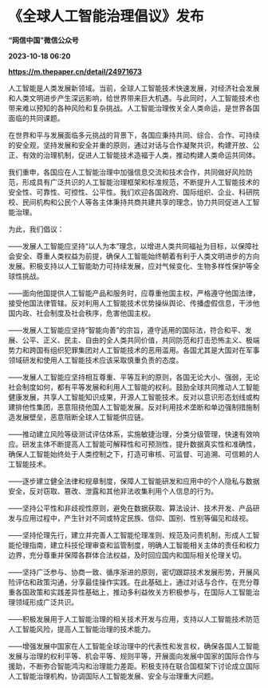 # 《全球人工智能治理倡议》发布
**“网信中国”微信公众号**

**2023-10-18 06:20**

**https://m.thepaper.cn/detail/24971673**

人工智能是人类发展新领域。当前，全球人工智能技术快速发展，对经济社会发展和人类文明进步产生深远影响，给世界带来巨大机遇。与此同时，人工智能技术也带来难以预知的各种风险和复杂挑战。人工智能治理攸关全人类命运，是世界各国面临的共同课题。

在世界和平与发展面临多元挑战的背景下，各国应秉持共同、综合、合作、可持续的安全观，坚持发展和安全并重的原则，通过对话与合作凝聚共识，构建开放、公正、有效的治理机制，促进人工智能技术造福于人类，推动构建人类命运共同体。

我们重申，各国应在人工智能治理中加强信息交流和技术合作，共同做好风险防范，形成具有广泛共识的人工智能治理框架和标准规范，不断提升人工智能技术的安全性、可靠性、可控性、公平性。我们欢迎各国政府、国际组织、企业、科研院校、民间机构和公民个人等各主体秉持共商共建共享的理念，协力共同促进人工智能治理。

为此，我们倡议：

——发展人工智能应坚持“以人为本”理念，以增进人类共同福祉为目标，以保障社会安全、尊重人类权益为前提，确保人工智能始终朝着有利于人类文明进步的方向发展。积极支持以人工智能助力可持续发展，应对气候变化、生物多样性保护等全球性挑战。

——面向他国提供人工智能产品和服务时，应尊重他国主权，严格遵守他国法律，接受他国法律管辖。反对利用人工智能技术优势操纵舆论、传播虚假信息，干涉他国内政、社会制度及社会秩序，危害他国主权。

——发展人工智能应坚持“智能向善”的宗旨，遵守适用的国际法，符合和平、发展、公平、正义、民主、自由的全人类共同价值，共同防范和打击恐怖主义、极端势力和跨国有组织犯罪集团对人工智能技术的恶用滥用。各国尤其是大国对在军事领域研发和使用人工智能技术应该采取慎重负责的态度。

——发展人工智能应坚持相互尊重、平等互利的原则，各国无论大小、强弱，无论社会制度如何，都有平等发展和利用人工智能的权利。鼓励全球共同推动人工智能健康发展，共享人工智能知识成果，开源人工智能技术。反对以意识形态划线或构建排他性集团，恶意阻挠他国人工智能发展。反对利用技术垄断和单边强制措施制造发展壁垒，恶意阻断全球人工智能供应链。

——推动建立风险等级测试评估体系，实施敏捷治理，分类分级管理，快速有效响应。研发主体不断提高人工智能可解释性和可预测性，提升数据真实性和准确性，确保人工智能始终处于人类控制之下，打造可审核、可监督、可追溯、可信赖的人工智能技术。

——逐步建立健全法律和规章制度，保障人工智能研发和应用中的个人隐私与数据安全，反对窃取、篡改、泄露和其他非法收集利用个人信息的行为。

——坚持公平性和非歧视性原则，避免在数据获取、算法设计、技术开发、产品研发与应用过程中，产生针对不同或特定民族、信仰、国别、性别等偏见和歧视。

——坚持伦理先行，建立并完善人工智能伦理准则、规范及问责机制，形成人工智能伦理指南，建立科技伦理审查和监管制度，明确人工智能相关主体的责任和权力边界，充分尊重并保障各群体合法权益，及时回应国内和国际相关伦理关切。

——坚持广泛参与、协商一致、循序渐进的原则，密切跟踪技术发展形势，开展风险评估和政策沟通，分享最佳操作实践。在此基础上，通过对话与合作，在充分尊重各国政策和实践差异性基础上，推动多利益攸关方积极参与，在国际人工智能治理领域形成广泛共识。

——积极发展用于人工智能治理的相关技术开发与应用，支持以人工智能技术防范人工智能风险，提高人工智能治理的技术能力。

——增强发展中国家在人工智能全球治理中的代表性和发言权，确保各国人工智能发展与治理的权利平等、机会平等、规则平等，开展面向发展中国家的国际合作与援助，不断弥合智能鸿沟和治理能力差距。积极支持在联合国框架下讨论成立国际人工智能治理机构，协调国际人工智能发展、安全与治理重大问题。